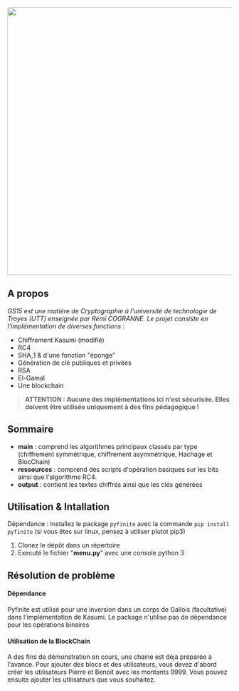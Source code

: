 <a href="url">
  <img src="https://github.com/stewie05/GS15/blob/main/ressources/menu.png" align="center" height="600" width="600">
  </a>
  
## A propos
*GS15 est une matière de Cryptographie à l'université de technologie de Troyes (UTT) enseignée par Rémi COGRANNE. Le projet consiste en l'implémentation de diverses fonctions :* 

* Chiffrement Kasumi (modifié)
* RC4
* SHA_1 & d'une fonction "éponge"
* Génération de clé publiques et privées
* RSA
* El-Gamal
* Une blockchain

> **ATTENTION : Aucune des implémentations ici n'est sécurisée. Elles  doivent être utilisée uniquement à des fins pédagogique !**

## Sommaire
  * **main** : comprend les algorithmes principaux classés par type (chiffrement symmétrique, chiffrement asymmétrique, Hachage et BlocChain)
  * **ressources** : comprend des scripts d'opération basiques sur les bits ainsi que l'algorithme RC4.
  * **output** : contient les textes chiffrés ainsi que les clés générées
 
## Utilisation & Intallation
  Dépendance :
      Installez le package `pyfinite` avec la commande `pip install pyfinite` (si vous êtes sur linux, pensez à utiliser plutot pip3)
  1. Clonez le dépôt dans un répertoire
  2. Executé le fichier "**menu.py**" avec une console python 3

## Résolution de problème
#### Dépendance
Pyfinite est utilisé pour une inversion dans un corps de Gallois (facultative) dans l'implémentation de Kasumi. Le package n'utilise pas de dépendance pour les opérations binaires
#### Utilisation de la BlockChain
A des fins de démonstration en cours, une chaine est déjà préparée à l'avance. Pour ajouter des blocs et des utilisateurs, vous devez d'abord créer les utilisateurs Pierre et Benoit avec les montants 9999. Vous pouvez ensuite ajouter les utilisateurs que vous souhaitez. 
